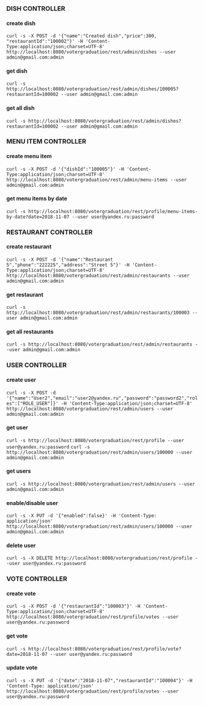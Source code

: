 ### DISH CONTROLLER
#### create dish
`curl -s -X POST -d '{"name":"Created dish","price":300, "restaurantId":"100002"}' -H 'Content-Type:application/json;charset=UTF-8' http://localhost:8080/votergraduation/rest/admin/dishes --user admin@gmail.com:admin`
#### get dish
`curl -s http://localhost:8080/votergraduation/rest/admin/dishes/100005?restaurantId=100002 --user admin@gmail.com:admin`
#### get all dish
`curl -s http://localhost:8080/votergraduation/rest/admin/dishes?restaurantId=100002 --user admin@gmail.com:admin`

### MENU ITEM CONTROLLER
#### create menu item
`curl -s -X POST -d '{"dishId":"100005"}' -H 'Content-Type:application/json;charset=UTF-8' http://localhost:8080/votergraduation/rest/admin/menu-items --user admin@gmail.com:admin`
#### get menu items by date
`curl -s http://localhost:8080/votergraduation/rest/profile/menu-items-by-date?date=2018-11-07 --user user@yandex.ru:password`

### RESTAURANT CONTROLLER
#### create restaurant
`curl -s -X POST -d '{"name":"Restaurant 5","phone":"222225","address":"Street 5"}' -H 'Content-Type:application/json;charset=UTF-8' http://localhost:8080/votergraduation/rest/admin/restaurants --user admin@gmail.com:admin`
#### get restaurant
`curl -s http://localhost:8080/votergraduation/rest/admin/restaurants/100003 --user admin@gmail.com:admin`
#### get all restaurants
`curl -s http://localhost:8080/votergraduation/rest/admin/restaurants --user admin@gmail.com:admin`

### USER CONTROLLER
#### create user
`curl -s -X POST -d '{"name":"User2","email":"user2@yandex.ru","password":"password2","roles":["ROLE_USER"]}' -H 'Content-Type:application/json;charset=UTF-8' http://localhost:8080/votergraduation/rest/admin/users --user admin@gmail.com:admin`
#### get user
`curl -s http://localhost:8080/votergraduation/rest/profile --user user@yandex.ru:password`
`curl -s http://localhost:8080/votergraduation/rest/admin/users/100000 --user admin@gmail.com:admin`
#### get users
`curl -s http://localhost:8080/votergraduation/rest/admin/users --user admin@gmail.com:admin`
#### enable/disable user
`curl -s -X PUT -d '{"enabled":false}' -H 'Content-Type: application/json' http://localhost:8080/votergraduation/rest/admin/users/100000 --user admin@gmail.com:admin`
#### delete user
`curl -s -X DELETE http://localhost:8080/votergraduation/rest/profile --user user@yandex.ru:password`

### VOTE CONTROLLER
#### create vote
`curl -s -X POST -d '{"restaurantId":"100003"}' -H 'Content-Type:application/json;charset=UTF-8' http://localhost:8080/votergraduation/rest/profile/votes --user user@yandex.ru:password`
#### get vote
`curl -s http://localhost:8080/votergraduation/rest/profile/vote?date=2018-11-07 --user user@yandex.ru:password`
#### update vote
`curl -s -X PUT -d '{"date":"2018-11-07","restaurantId":"100004"}' -H 'Content-Type: application/json' http://localhost:8080/votergraduation/rest/profile/votes --user user@yandex.ru:password`